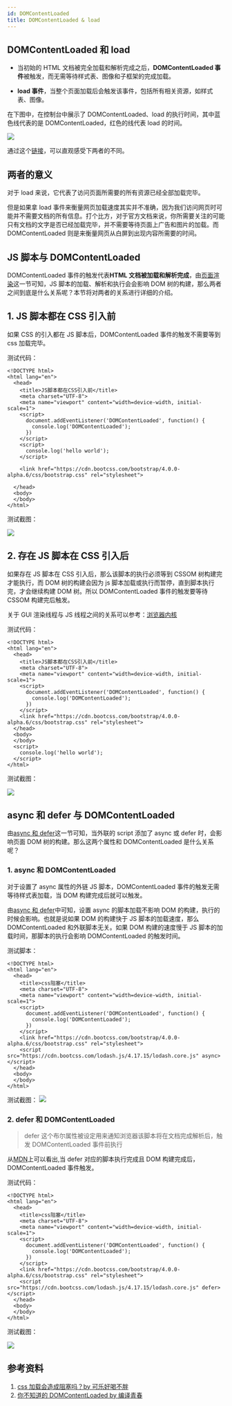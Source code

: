 ```yaml
---
id: DOMContentLoaded
title: DOMContentLoaded & load
---
```


## DOMContentLoaded 和 load

- 当初始的 HTML 文档被完全加载和解析完成之后，**DOMContentLoaded 事件**被触发，而无需等待样式表、图像和子框架的完成加载。

- **load 事件**，当整个页面加载后会触发该事件，包括所有相关资源，如样式表、图像。

在下图中，在控制台中展示了 DOMContentLoaded、load 的执行时间，其中蓝色线代表的是 DOMContentLoaded，红色的线代表 load 的时间。

![](https://cosmos-x.oss-cn-hangzhou.aliyuncs.com/L5hJR0.png)

通过这个[链接](https://testdrive-archive.azurewebsites.net/HTML5/DOMContentLoaded/Default.html)，可以直观感受下两者的不同。

## 两者的意义

对于 load 来说，它代表了访问页面所需要的所有资源已经全部加载完毕。

但是如果拿 load 事件来衡量网页加载速度其实并不准确，因为我们访问网页时可能并不需要文档的所有信息。打个比方，对于官方文档来说，你所需要关注的可能只有文档的文字是否已经加载完毕，并不需要等待页面上广告和图片的加载。而 DOMContentLoaded 则是来衡量网页从白屏到出现内容所需要的时间。

## JS 脚本与 DOMContentLoaded

DOMContentLoaded 事件的触发代表**HTML 文档被加载和解析完成**，由[页面渲染](/docs/browser/05-render-load/01-page-rendering)这一节可知，JS 脚本的加载、解析和执行会会影响 DOM 树的构建，那么两者之间到底是什么关系呢？本节将对两者的关系进行详细的介绍。

## 1. JS 脚本都在 CSS 引入前

如果 CSS 的引入都在 JS 脚本后，DOMContentLoaded 事件的触发不需要等到 css 加载完毕。

测试代码：

```
<!DOCTYPE html>
<html lang="en">
  <head>
    <title>JS脚本都在CSS引入前</title>
    <meta charset="UTF-8">
    <meta name="viewport" content="width=device-width, initial-scale=1">
    <script>
      document.addEventListener('DOMContentLoaded', function() {
        console.log('DOMContentLoaded');
      })
    </script>
    <script>
      console.log('hello world');
    </script>

    <link href="https://cdn.bootcss.com/bootstrap/4.0.0-alpha.6/css/bootstrap.css" rel="stylesheet">

  </head>
  <body>
  </body>
</html>
```

测试截图：

![](https://cosmos-x.oss-cn-hangzhou.aliyuncs.com/2ysZtE.png)

## 2. 存在 JS 脚本在 CSS 引入后

如果存在 JS 脚本在 CSS 引入后，那么该脚本的执行必须等到 CSSOM 树构建完才能执行，而 DOM 树的构建会因为 js 脚本加载或执行而暂停，直到脚本执行完，才会继续构建 DOM 树。所以 DOMContentLoaded 事件的触发要等待 CSSOM 构建完后触发。

关于 GUI 渲染线程与 JS 线程之间的关系可以参考：[浏览器内核](/docs/browser/04-browser/03-rendering-engine)

测试代码：

```
<!DOCTYPE html>
<html lang="en">
  <head>
    <title>JS脚本都在CSS引入前</title>
    <meta charset="UTF-8">
    <meta name="viewport" content="width=device-width, initial-scale=1">
    <script>
      document.addEventListener('DOMContentLoaded', function() {
        console.log('DOMContentLoaded');
      })
    </script>
    <link href="https://cdn.bootcss.com/bootstrap/4.0.0-alpha.6/css/bootstrap.css" rel="stylesheet">
  </head>
  <body>
  </body>
  <script>
    console.log('hello world');
  </script>
</html>
```

测试截图：

![](https://cosmos-x.oss-cn-hangzhou.aliyuncs.com/cdZQTk.png)

## async 和 defer 与 DOMContentLoaded

由[async 和 defer](/docs/browser/05-render-load/02-script#async--defer)这一节可知，当外联的 script 添加了 async 或 defer 时，会影响页面 DOM 树的构建。那么这两个属性和 DOMContentLoaded 是什么关系呢？

### 1. async 和 DOMContentLoaded

对于设置了 async 属性的外链 JS 脚本，DOMContentLoaded 事件的触发无需等待样式表加载，当 DOM 构建完成后就可以触发。

由[async 和 defer](/docs/browser/05-render-load/02-script#async--defer)中可知，设置 async 的脚本加载不影响 DOM 的构建，执行的时候会影响。也就是说如果 DOM 的构建快于 JS 脚本的加载速度，那么 DOMContentLoaded 和外联脚本无关。如果 DOM 构建的速度慢于 JS 脚本的加载时间，那脚本的执行会影响 DOMContentLoaded 的触发时间。

测试脚本：

```
<!DOCTYPE html>
<html lang="en">
  <head>
    <title>css阻塞</title>
    <meta charset="UTF-8">
    <meta name="viewport" content="width=device-width, initial-scale=1">
    <script>
      document.addEventListener('DOMContentLoaded', function() {
        console.log('DOMContentLoaded');
      })
    </script>
    <link href="https://cdn.bootcss.com/bootstrap/4.0.0-alpha.6/css/bootstrap.css" rel="stylesheet">
    <script src="https://cdn.bootcss.com/lodash.js/4.17.15/lodash.core.js" async></script>
  </head>
  <body>
  </body>
</html>

```

测试截图： ![](https://cosmos-x.oss-cn-hangzhou.aliyuncs.com/bh7fCd.png)

### 2. defer 和 DOMContentLoaded

> defer 这个布尔属性被设定用来通知浏览器该脚本将在文档完成解析后，触发 DOMContentLoaded 事件前执行

从[MDN](https://developer.mozilla.org/zh-CN/docs/Web/HTML/Element/script)上可以看出,当 defer 对应的脚本执行完成且 DOM 构建完成后，DOMContentLoaded 事件触发。

测试代码：

```
<!DOCTYPE html>
<html lang="en">
  <head>
    <title>css阻塞</title>
    <meta charset="UTF-8">
    <meta name="viewport" content="width=device-width, initial-scale=1">
    <script>
      document.addEventListener('DOMContentLoaded', function() {
        console.log('DOMContentLoaded');
      })
    </script>
    <link href="https://cdn.bootcss.com/bootstrap/4.0.0-alpha.6/css/bootstrap.css" rel="stylesheet">
    <script src="https://cdn.bootcss.com/lodash.js/4.17.15/lodash.core.js" defer></script>
  </head>
  <body>
  </body>
</html>
```

测试截图：

![](https://cosmos-x.oss-cn-hangzhou.aliyuncs.com/uY4AEb.png)

## 参考资料

1. [css 加载会造成阻塞吗？by 可乐好喝不胖](https://juejin.im/post/5b88ddca6fb9a019c7717096#heading-0)
2. [你不知道的 DOMContentLoaded by 编译青春](https://zhuanlan.zhihu.com/p/25876048)
